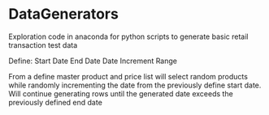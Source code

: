 # DataGenerators
Exploration code in anaconda for python scripts to generate basic retail transaction test data

Define:
  Start Date
  End Date
  Date Increment Range
  
From a define master product and price list will select random products while randomly incrementing the date from the previously define start date.  Will continue generating rows until the generated date exceeds the previously defined end date
